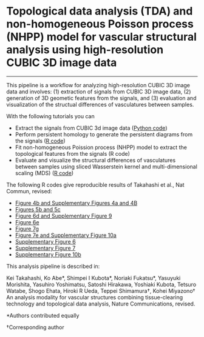 # Topological data analysis (TDA) and non-homogeneous Poisson process (NHPP) model for vascular structural analysis using high-resolution CUBIC 3D image data

---

This pipeline is a workflow for analyzing high-resolution CUBIC 3D image data and involves: (1) extraction of signals from CUBIC 3D image data, (2) generation of 3D geometic features from the signals, and (3) evaluation and visualization of the structual differences of vasculatures between samples.

With the following tutorials you can

- Extract the signals from CUBIC 3d image data ([Python code](https://github.com/nagoya-sysbiol/cubic_analysis/blob/main/tutorials/se.ipynb))
- Perform persistent homology to generate the persistent diagrams from the signals ([R code](https://github.com/nagoya-sysbiol/cubic_analysis/blob/main/tutorials/ph.ipynb))
- Fit non-homogeneous Poission process (NHPP) model to extract the topological features from the signals (R code)
- Evaluate and visualize the structural differences of vasculatures between samples using sliced Wasserstein kernel and multi-dimensional scaling (MDS) ([R code](https://github.com/nagoya-sysbiol/cubic_analysis/blob/main/tutorials/swk.ipynb))

The following R codes give reproducible results of Takahashi et al., Nat Commun, revised:

- [Figure 4b and Supplementary Figures 4a and 4B](https://github.com/nagoya-sysbiol/cubic_analysis/blob/main/scripts/fig4b_suppl_fig4a_suppl_fig4b.ipynb)
- [Figures 5b and 5c](https://github.com/nagoya-sysbiol/cubic_analysis/blob/main/scripts/fig5b_fig5c.ipynb)
- [Figure 6d and Supplementary Figure 9](https://github.com/nagoya-sysbiol/cubic_analysis/blob/main/scripts/fig6d_suppl_fig9.ipynb)
- [Figure 6e](https://github.com/nagoya-sysbiol/cubic_analysis/blob/main/scripts/fig6e.ipynb)
- [Figure 7g](https://github.com/nagoya-sysbiol/cubic_analysis/blob/main/scripts/fig7g.ipynb)
- [Figure 7e and Supplementary Figure 10a](https://github.com/nagoya-sysbiol/cubic_analysis/blob/main/scripts/fig7e_suppl_fig10a.ipynb)
- [Supplementary Figure 6](https://github.com/nagoya-sysbiol/cubic_analysis/blob/main/scripts/suppl_fig6.ipynb)
- [Supplementary Figure 7](https://github.com/nagoya-sysbiol/cubic_analysis/blob/main/scripts/suppl_fig7.ipynb)
- [Supplementary Figure 10b](https://github.com/nagoya-sysbiol/cubic_analysis/blob/main/scripts/suppl_fig10b.ipynb)

This analysis pipeline is described in:

Kei Takahashi, Ko Abe*, Shimpei I Kubota*, Noriaki Fukatsu*, Yasuyuki Morishita, Yasuhiro Yoshimatsu, Satoshi Hirakawa, Yoshiaki Kubota, Tetsuro Watabe, Shogo Ehata, Hiroki R Ueda, Teppei Shimamura†, Kohei Miyazono† An analysis modality for vascular structures combining tissue-clearing technology and topological data analysis, Nature Communications, revised.

*Authors contributed equally

†Corresponding author

